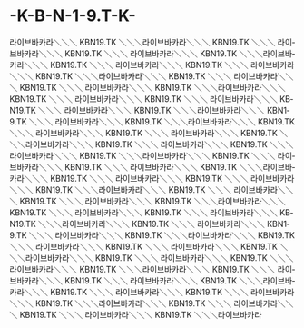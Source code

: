 -K-B-N-1-9.T-K-
===============

라­이­브­바­카­라＼＼＼   K­B­N­1­9.T­K   ＼＼＼라­이­브­바­카­라＼＼＼   K­B­N­1­9.T­K   ＼＼＼    라­이­브­바­카­라＼＼＼   K­B­N­1­9.T­K   ＼＼＼   라­이­브­바­카­라＼＼＼   K­B­N­1­9.T­K   ＼＼＼라­이­브­바­카­라＼＼＼   K­B­N­1­9.T­K   ＼＼＼    라­이­브­바­카­라＼＼＼   K­B­N­1­9.T­K   ＼＼＼   라­이­브­바­카­라＼＼＼   K­B­N­1­9.T­K   ＼＼＼라­이­브­바­카­라＼＼＼   K­B­N­1­9.T­K   ＼＼＼    라­이­브­바­카­라＼＼＼   K­B­N­1­9.T­K   ＼＼＼   라­이­브­바­카­라＼＼＼   K­B­N­1­9.T­K   ＼＼＼라­이­브­바­카­라＼＼＼   K­B­N­1­9.T­K   ＼＼＼    라­이­브­바­카­라＼＼＼   K­B­N­1­9.T­K   ＼＼＼   라­이­브­바­카­라＼＼＼   K­B­N­1­9.T­K   ＼＼＼  라­이­브­바­카­라＼＼＼   K­B­N­1­9.T­K   ＼＼＼라­이­브­바­카­라＼＼＼   K­B­N­1­9.T­K   ＼＼＼    라­이­브­바­카­라＼＼＼   K­B­N­1­9.T­K   ＼＼＼라­이­브­바­카­라＼＼＼   K­B­N­1­9.T­K   ＼＼＼    라­이­브­바­카­라＼＼＼   K­B­N­1­9.T­K   ＼＼＼  라­이­브­바­카­라＼＼＼   K­B­N­1­9.T­K   ＼＼＼라­이­브­바­카­라＼＼＼   K­B­N­1­9.T­K   ＼＼＼    라­이­브­바­카­라＼＼＼   K­B­N­1­9.T­K   ＼＼＼   라­이­브­바­카­라＼＼＼   K­B­N­1­9.T­K   ＼＼＼라­이­브­바­카­라＼＼＼   K­B­N­1­9.T­K   ＼＼＼    라­이­브­바­카­라＼＼＼   K­B­N­1­9.T­K   ＼＼＼   라­이­브­바­카­라＼＼＼   K­B­N­1­9.T­K   ＼＼＼라­이­브­바­카­라＼＼＼   K­B­N­1­9.T­K   ＼＼＼    라­이­브­바­카­라＼＼＼   K­B­N­1­9.T­K   ＼＼＼   라­이­브­바­카­라＼＼＼   K­B­N­1­9.T­K   ＼＼＼라­이­브­바­카­라＼＼＼   K­B­N­1­9.T­K   ＼＼＼    라­이­브­바­카­라＼＼＼   K­B­N­1­9.T­K   ＼＼＼   라­이­브­바­카­라＼＼＼   K­B­N­1­9.T­K   ＼＼＼라­이­브­바­카­라＼＼＼   K­B­N­1­9.T­K   ＼＼＼    라­이­브­바­카­라＼＼＼   K­B­N­1­9.T­K   ＼＼＼   라­이­브­바­카­라＼＼＼   K­B­N­1­9.T­K   ＼＼＼라­이­브­바­카­라＼＼＼   K­B­N­1­9.T­K   ＼＼＼    라­이­브­바­카­라＼＼＼   K­B­N­1­9.T­K   ＼＼＼   라­이­브­바­카­라＼＼＼   K­B­N­1­9.T­K   ＼＼＼라­이­브­바­카­라＼＼＼   K­B­N­1­9.T­K   ＼＼＼    라­이­브­바­카­라＼＼＼   K­B­N­1­9.T­K   ＼＼＼   라­이­브­바­카­라＼＼＼   K­B­N­1­9.T­K   ＼＼＼라­이­브­바­카­라＼＼＼   K­B­N­1­9.T­K   ＼＼＼    라­이­브­바­카­라＼＼＼   K­B­N­1­9.T­K   ＼＼＼   라­이­브­바­카­라＼＼＼   K­B­N­1­9.T­K   ＼＼＼라­이­브­바­카­라＼＼＼   K­B­N­1­9.T­K   ＼＼＼    라­이­브­바­카­라＼＼＼   K­B­N­1­9.T­K   ＼＼＼   라­이­브­바­카­라＼＼＼   K­B­N­1­9.T­K   ＼＼＼라­이­브­바­카­라＼＼＼   K­B­N­1­9.T­K   ＼＼＼    라­이­브­바­카­라＼＼＼   K­B­N­1­9.T­K   ＼＼＼   라­이­브­바­카­라＼＼＼   K­B­N­1­9.T­K   ＼＼＼라­이­브­바­카­라＼＼＼   K­B­N­1­9.T­K   ＼＼＼    라­이­브­바­카­라＼＼＼   K­B­N­1­9.T­K   ＼＼＼   라­이­브­바­카­라＼＼＼   K­B­N­1­9.T­K   ＼＼＼라­이­브­바­카­라
